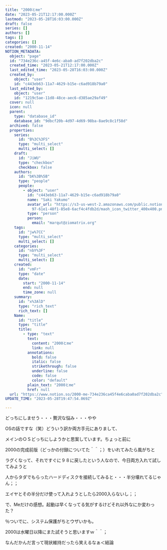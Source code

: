 ```yaml
---
title: "2000とme"
date: "2023-05-21T12:17:00.000Z"
lastmod: "2023-05-28T16:03:00.000Z"
draft: false
series: []
authors: []
tags: []
categories: []
created: "2000-11-14"
NOTION_METADATA:
  object: "page"
  id: "734e236c-a45f-4e6c-aba0-ad7f202dba2c"
  created_time: "2023-05-21T12:17:00.000Z"
  last_edited_time: "2023-05-28T16:03:00.000Z"
  created_by:
    object: "user"
    id: "c443eb63-11a7-4629-b15e-c6ad918b79a0"
  last_edited_by:
    object: "user"
    id: "1219c5ae-11d8-48ce-aec6-d385ae29af49"
  cover: null
  icon: null
  parent:
    type: "database_id"
    database_id: "9dbcf20b-4d97-4d69-98ba-8ae9c8c1f58d"
  archived: false
  properties:
    series:
      id: "B%3C%3FS"
      type: "multi_select"
      multi_select: []
    draft:
      id: "JiWU"
      type: "checkbox"
      checkbox: false
    authors:
      id: "bK%3B%5B"
      type: "people"
      people:
        - object: "user"
          id: "c443eb63-11a7-4629-b15e-c6ad918b79a0"
          name: "Saki Yakumo"
          avatar_url: "https://s3-us-west-2.amazonaws.com/public.notion-static.com/3ad1c4\
            97-61e1-48f1-85e8-6acf4c4fdb2d/maoh_icon_twitter_400x400.png"
          type: "person"
          person:
            email: "marqut@ziomatrix.org"
    tags:
      id: "jw%7CC"
      type: "multi_select"
      multi_select: []
    categories:
      id: "nbY%3F"
      type: "multi_select"
      multi_select: []
    created:
      id: "vmFr"
      type: "date"
      date:
        start: "2000-11-14"
        end: null
        time_zone: null
    summary:
      id: "x%3AlD"
      type: "rich_text"
      rich_text: []
    Name:
      id: "title"
      type: "title"
      title:
        - type: "text"
          text:
            content: "2000とme"
            link: null
          annotations:
            bold: false
            italic: false
            strikethrough: false
            underline: false
            code: false
            color: "default"
          plain_text: "2000とme"
          href: null
  url: "https://www.notion.so/2000-me-734e236ca45f4e6caba0ad7f202dba2c"
UPDATE_TIME: "2023-05-28T19:47:54.069Z"

---
```

<link rel="stylesheet" href="https://cdn.jsdelivr.net/npm/katex@0.16.2/dist/katex.min.css" integrity="sha384-bYdxxUwYipFNohQlHt0bjN/LCpueqWz13HufFEV1SUatKs1cm4L6fFgCi1jT643X" crossorigin="anonymous">


どっちにしませう・・・贅沢な悩み・・・やや


OSの話ですな（笑）どういう訳か両方手元にありまして、


メインのＯＳどっちにしようかと思案しています。ちょっと前に


2000の完成前版（どっかの付録についてた＾＾；）をいれてみたら風がちと


ラグくなって、それですぐに９８に戻したという人なので、今日両方入れて試してみようと


人からタダでもらったハードディスクを接続してみると・・・半分壊れてるじゃん；；


エイヤとその半分だけ使って入れようとしたら2000入らないし；；


で、Meだけの感想。起動は早くなってる気がするけどそれ以外なにか変わった？


％ついでに、システム保護がちとウザいかも。


2000は水曜日以降にまた試そうと思いますｗ＾＾；


なんだかんだ言って現状維持だったら笑えるなぁ＜結論

